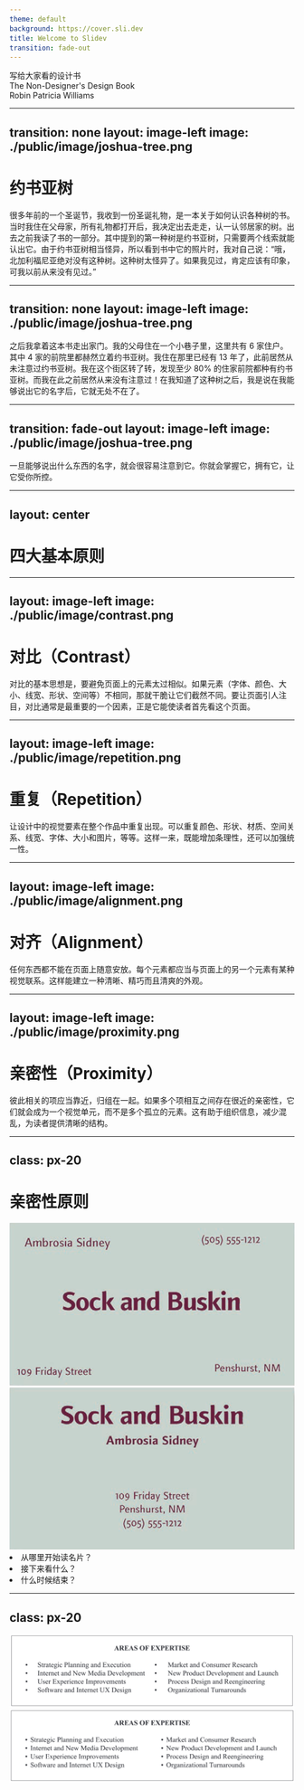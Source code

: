 ```yaml
---
theme: default
background: https://cover.sli.dev
title: Welcome to Slidev
transition: fade-out
---
```


<div class="fzdbsjw text-6xl" >写给大家看的设计书</div>
<div class="fzlthjw text-2xl opacity-75">The Non-Designer's Design Book</div>
<div class="fzlthjw text-xl opacity-75">Robin Patricia Williams</div>

<!--
-->




---
transition: none
layout: image-left
image: ./public/image/joshua-tree.png
---

<h1 class="fzdbsjw">约书亚树</h1>
<div class="fzlthjw text-xl">
    很多年前的一个圣诞节，我收到一份圣诞礼物，是一本关于如何认识各种树的书。
当时我住在父母家，所有礼物都打开后，我决定出去走走，认一认邻居家的树。出去之前我读了书的一部分。其中提到的第一种树是约书亚树，只需要两个线索就能认出它。由于约书亚树相当怪异，所以看到书中它的照片时，我对自己说：“哦，北加利福尼亚绝对没有这种树。这种树太怪异了。如果我见过，肯定应该有印象，可我以前从来没有见过。”
</div>




---
transition: none
layout: image-left
image: ./public/image/joshua-tree.png
---
<div class="fzlthjw text-xl">
    之后我拿着这本书走出家门。我的父母住在一个小巷子里，这里共有 6 家住户。其中 4 家的前院里都赫然立着约书亚树。我住在那里已经有 13 年了，此前居然从未注意过约书亚树。我在这个街区转了转，发现至少 80% 的住家前院都种有约书亚树。而我在此之前居然从来没有注意过！在我知道了这种树之后，我是说在我能够说出它的名字后，它就无处不在了。
</div>




---
transition: fade-out
layout: image-left
image: ./public/image/joshua-tree.png
---

<span class="fzdbsjw text-2xl">一旦能够说出什么东西的名字，就会很容易注意到它。你就会掌握它，拥有它，让它受你所控。
</span>



---
layout: center
---
<h1 class="fzdbsjw">四大基本原则</h1>



---
layout: image-left
image: ./public/image/contrast.png
---

<h1 class="fzdbsjw">对比（<span class="fzlthjw">Contrast</span>）</h1>

<div class="fzlthjw text-xl">对比的基本思想是，要避免页面上的元素太过相似。如果元素（字体、颜色、大小、线宽、形状、空间等）不相同，那就干脆让它们截然不同。要让页面引人注目，对比通常是最重要的一个因素，正是它能使读者首先看这个页面。
</div>




---
layout: image-left
image: ./public/image/repetition.png
---

<h1 class="fzdbsjw">重复（<span class="fzlthjw">Repetition</span>）</h1>

<div class="fzlthjw text-xl">让设计中的视觉要素在整个作品中重复出现。可以重复颜色、形状、材质、空间关系、线宽、字体、大小和图片，等等。这样一来，既能增加条理性，还可以加强统一性。
</div>



---
layout: image-left
image: ./public/image/alignment.png
---

<h1 class="fzdbsjw">对齐（<span class="fzlthjw">Alignment</span>）</h1>

<div class="fzlthjw text-xl">任何东西都不能在页面上随意安放。每个元素都应当与页面上的另一个元素有某种视觉联系。这样能建立一种清晰、精巧而且清爽的外观。
</div>



---
layout: image-left
image: ./public/image/proximity.png
---
<h1 class="fzdbsjw">亲密性（<span class="fzlthjw">Proximity</span>）</h1>

<div class="fzlthjw text-xl">彼此相关的项应当靠近，归组在一起。如果多个项相互之间存在很近的亲密性，它们就会成为一个视觉单元，而不是多个孤立的元素。这有助于组织信息，减少混乱，为读者提供清晰的结构。
</div>



---
class: px-20
---

<h1 class="fzdbsjw">亲密性原则</h1>

<div class="grid grid-cols-[45%_1fr] grid-gap2">

<div class="flex flex-col items-center flex-gap2">
  <div v-click="[1, 2]">
    <img border="rounded" src="./public/image/card_1.png" alt="">
  </div>
  <div >
    <img v-click="2" border="rounded" src="./public/image/card_3.png" alt="">
  </div>
</div>

<span v-after>
<v-click><li>从哪里开始读名片？</li></v-click>
<v-click><li>接下来看什么？</li></v-click>
<v-click><li>什么时候结束？</li></v-click>
</span>

</div>


---
class: px-20
---

<div class="grid grid-cols-[1fr] grid-gap2">
    <div class="flex flex-col items-center flex-gap8">
      <div>
        <img v-click="[3]" v-click.hide="[2,3]" border="rounded" src="./public/image/areas_1.png" alt="">
      </div>
      <div>
        <img v-click="1" border="rounded" src="./public/image/areas_2.png" alt="">
      </div>
    </div>
</div>

